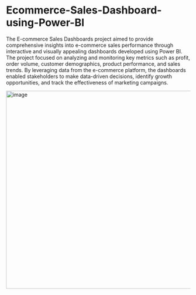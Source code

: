 # Ecommerce-Sales-Dashboard-using-Power-BI
The E-commerce Sales Dashboards project aimed to provide comprehensive insights into e-commerce sales performance through interactive and visually appealing dashboards developed using Power BI. The project focused on analyzing and monitoring key metrics such as profit, order volume, customer demographics, product performance, and sales trends. By leveraging data from the e-commerce platform, the dashboards enabled stakeholders to make data-driven decisions, identify growth opportunities, and track the effectiveness of marketing campaigns.

<img width="962" height="540" alt="image" src="https://github.com/user-attachments/assets/647de6cf-61a2-4895-a444-604090856418" />

